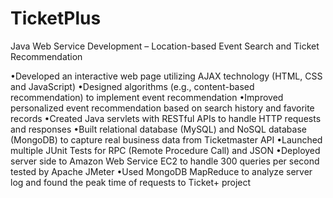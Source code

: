 # TicketPlus
Java Web Service Development – Location-based Event Search and Ticket Recommendation

•Developed an interactive web page utilizing AJAX technology (HTML, CSS and JavaScript)
•Designed algorithms (e.g., content-based recommendation) to implement event recommendation
•Improved personalized event recommendation based on search history and favorite records
•Created Java servlets with RESTful APIs to handle HTTP requests and responses
•Built relational database (MySQL) and NoSQL database (MongoDB) to capture real business data from Ticketmaster API
•Launched multiple JUnit Tests for RPC (Remote Procedure Call) and JSON
•Deployed server side to Amazon Web Service EC2 to handle 300 queries per second tested by Apache JMeter
•Used MongoDB MapReduce to analyze server log and found the peak time of requests to Ticket+ project
